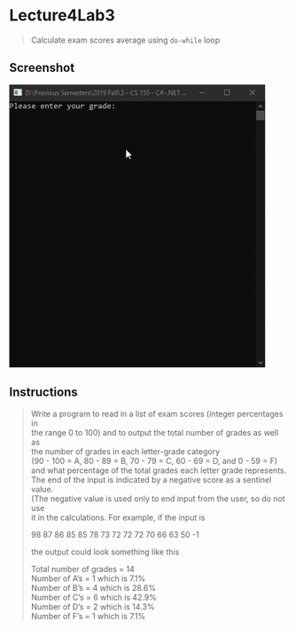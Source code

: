# Lecture4Lab3
> Calculate exam scores average using <code>do-while</code> loop

## Screenshot
![screenshot](Lecture4Lab3.gif)

## Instructions
> Write a program to read in a list of exam scores (integer percentages in  
> the range 0 to 100) and to output the total number of grades as well as  
> the number of grades in each letter-grade category  
> (90 - 100 = A, 80 - 89 = B, 70 - 79 = C, 60 - 69 = D, and 0 - 59 = F)  
> and what percentage of the total grades each letter grade represents.  
> The end of the input is indicated by a negative score as a sentinel value.  
> (The negative value is used only to end input from the user, so do not use  
> it in the calculations. For example, if the input is  
> 
> 98 87 86 85 85 78 73 72 72 72 70 66 63 50 -1  
> 
> the output could look something like this  
> 
> Total number of grades = 14  
> Number of A’s = 1 which is 7.1%  
> Number of B’s = 4 which is 28.6%  
> Number of C’s = 6 which is 42.9%  
> Number of D’s = 2 which is 14.3%  
> Number of F’s = 1 which is 7.1%  